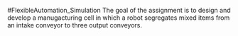 #FlexibleAutomation_Simulation
The goal of the assignment is to design and develop a manugacturing cell in which a robot segregates mixed items from an intake conveyor to three output conveyors.
